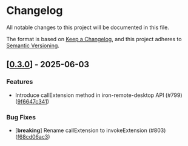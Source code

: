 # Changelog

All notable changes to this project will be documented in this file.

The format is based on [Keep a Changelog](https://keepachangelog.com/en/1.0.0/),
and this project adheres to [Semantic Versioning](https://semver.org/spec/v2.0.0.html).


## [[0.3.0](https://github.com/Devolutions/IronRDP/compare/iron-remote-desktop-v0.2.0...iron-remote-desktop-v0.3.0)] - 2025-06-03

### <!-- 1 -->Features

- Introduce callExtension method in iron-remote-desktop API (#799) ([9f6647c341](https://github.com/Devolutions/IronRDP/commit/9f6647c34185270cd451b4e1eeacee3554a5618b)) 

### <!-- 4 -->Bug Fixes

- [**breaking**] Rename callExtension to invokeExtension (#803) ([f68cd06ac3](https://github.com/Devolutions/IronRDP/commit/f68cd06ac3705608e6f2ac6bde684d9ae906ea53)) 


